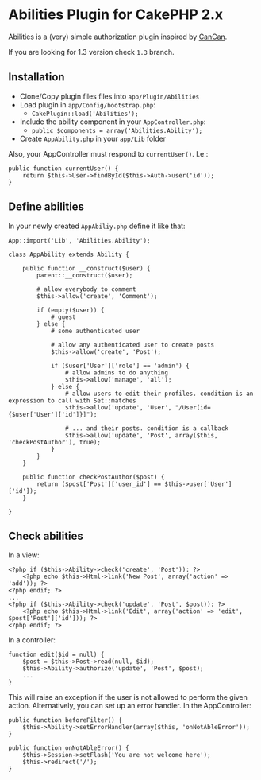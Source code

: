 # Abilities Plugin for CakePHP 2.x

Abilities is a (very) simple authorization plugin inspired by [CanCan](https://github.com/ryanb/cancan).

If you are looking for 1.3 version check `1.3` branch.

## Installation

* Clone/Copy plugin files files into `app/Plugin/Abilities`
* Load plugin in `app/Config/bootstrap.php`:
   * `CakePlugin::load('Abilities');`
* Include the ability component in your `AppController.php`:
   * `public $components = array('Abilities.Ability');`
* Create `AppAbility.php` in your `app/Lib` folder

Also, your AppController must respond to `currentUser()`. I.e.:

	public function currentUser() {
		return $this->User->findById($this->Auth->user('id'));
	}


## Define abilities

In your newly created `AppAbiliy.php` define it like that:

	App::import('Lib', 'Abilities.Ability');

	class AppAbility extends Ability {

		public function __construct($user) {
			parent::__construct($user);

			# allow everybody to comment
			$this->allow('create', 'Comment');

			if (empty($user)) {
				# guest
			} else {
				# some authenticated user

				# allow any authenticated user to create posts
				$this->allow('create', 'Post');

				if ($user['User']['role'] == 'admin') {
					# allow admins to do anything
					$this->allow('manage', 'all');
				} else {
					# allow users to edit their profiles. condition is an expression to call with Set::matches
					$this->allow('update', 'User', "/User[id={$user['User']['id']}]");

					# ... and their posts. condition is a callback
					$this->allow('update', 'Post', array($this, 'checkPostAuthor'), true);
				}
			}
		}

		public function checkPostAuthor($post) {
			return ($post['Post']['user_id'] == $this->user['User']['id']);
		}

	}

## Check abilities

In a view:

	<?php if ($this->Ability->check('create', 'Post')): ?>
		<?php echo $this->Html->link('New Post', array('action' => 'add')); ?>
	<?php endif; ?>
	...
	<?php if ($this->Ability->check('update', 'Post', $post)): ?>
		<?php echo $this->Html->link('Edit', array('action' => 'edit', $post['Post']['id'])); ?>
	<?php endif; ?>

In a controller:

	function edit($id = null) {	
		$post = $this->Post->read(null, $id);		
		$this->Ability->authorize('update', 'Post', $post);
		...
	}

This will raise an exception if the user is not allowed to perform the given action.
Alternatively, you can set up an error handler. In the AppController:

	public function beforeFilter() {		
		$this->Ability->setErrorHandler(array($this, 'onNotAbleError'));
	}
	
	public function onNotAbleError() {
		$this->Session->setFlash('You are not welcome here');
		$this->redirect('/');
	}
